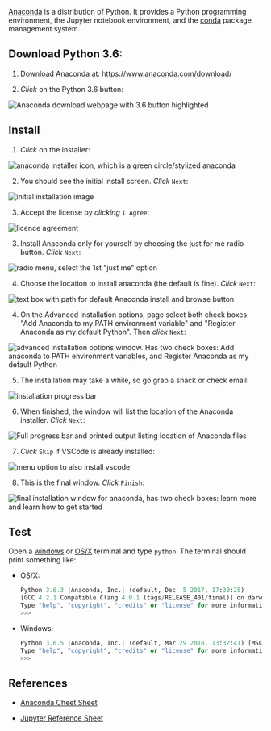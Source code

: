  [Anaconda](https://www.anaconda.com/download/) is a distribution of Python. It provides a Python programming environment, the Jupyter notebook environment, and the [conda](conda.md) package management system. 

## Download Python 3.6: 

1. Download Anaconda at:  https://www.anaconda.com/download/ 
 
 2. *Click* on the Python 3.6 button:

![Anaconda download webpage with 3.6 button highlighted](../images/windows/anaconda/anaconda01.png)

## Install

1. *Click* on the installer:

![anaconda installer icon, which is a green circle/stylized anaconda](../images/windows/anaconda/anaconda00.png)

2. You should see the initial install screen. *Click* `Next`:
 
 ![initial installation image](../images/windows/anaconda/anaconda03.png)

 3. Accept the license by *clicking* `I Agree`:
 
![licence agreement](../images/windows/anaconda/anaconda04.png)

3. Install Anaconda only for yourself by choosing the just for me radio button. *Click* `Next`:

![radio menu, select the 1st "just me" option](../images/windows/anaconda/anaconda05.png)

4. Choose the location to install anaconda (the default is fine). *Click* `Next`:

![text box with path for default Anaconda install and browse button ](../images/windows/anaconda/anaconda06.png)

4. On the Advanced Installation options, page select both check boxes: "Add Anaconda to my PATH environment variable" and "Register Anaconda as my default Python". Then *click* `Next`: 

![advanced installation options window. Has two check boxes: Add anaconda to PATH environment variables, and `Register Anaconda as my default Python`](../images/windows/anaconda/anacondapath.png)

5. The installation may take a while, so go grab a snack or check email: 

![installation progress bar](../images/windows/anaconda/anaconda08.png)

6. When finished, the window will list the location of the Anaconda installer. *Click* `Next`:

![Full progress bar and printed output listing location of Anaconda files](../images/windows/anaconda/anaconda09.png)

7. *Click* `Skip` if VSCode is already installed:

![menu option to also install vscode](../images/windows/anaconda/anaconda10.png)

8. This is the final window. *Click* `Finish`:

![final installation window for anaconda, has two check boxes: learn more and learn how to get started](../images/windows/anaconda/anaconda11.png)

## Test

Open a [windows](windows_terminal.md) or [OS/X](osx_terminal.md) terminal and type `python`. The terminal should print something like:
* OS/X:
    ```python
    Python 3.6.3 |Anaconda, Inc.| (default, Dec  5 2017, 17:30:25) 
    [GCC 4.2.1 Compatible Clang 4.0.1 (tags/RELEASE_401/final)] on darwin
    Type "help", "copyright", "credits" or "license" for more information.
    >>> 
    ```
* Windows: 

    ```python
    Python 3.6.5 |Anaconda, Inc.| (default, Mar 29 2018, 13:32:41) [MSC v.1900 64 bit (AMD64)] on win32
    Type "help", "copyright", "credits" or "license" for more information.
    >>> 
    ```


## References ##

* [Anaconda Cheet Sheet](http://conda.pydata.org/docs/using/cheatsheet.html)

* [Jupyter Reference Sheet](https://damontallen.github.io/IPython-quick-ref-sheets/)

